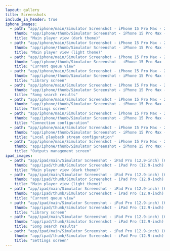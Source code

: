 ```yaml
---
layout: gallery
title: Screenshots
include_in_header: true
iphone_images:
  - path: "app/iphone/main/Simulator Screenshot - iPhone 15 Pro Max - 2024-04-29 at 14.26.42.jpg"
    thumb: "app/iphone/thumb/Simulator Screenshot - iPhone 15 Pro Max - 2024-04-29 at 14.26.42.jpg"
    title: "Main player view (dark theme)"
  - path: "app/iphone/main/Simulator Screenshot - iPhone 15 Pro Max - 2024-04-29 at 14.26.46.jpg"
    thumb: "app/iphone/thumb/Simulator Screenshot - iPhone 15 Pro Max - 2024-04-29 at 14.26.46.jpg"
    title: "Main player view (light theme)"
  - path: "app/iphone/main/Simulator Screenshot - iPhone 15 Pro Max - 2024-02-28 at 14.09.27.jpg"
    thumb: "app/iphone/thumb/Simulator Screenshot - iPhone 15 Pro Max - 2024-02-28 at 14.09.27.jpg"
    title: "Current queue view"
  - path: "app/iphone/main/Simulator Screenshot - iPhone 15 Pro Max - 2024-02-28 at 14.07.16.jpg"
    thumb: "app/iphone/thumb/Simulator Screenshot - iPhone 15 Pro Max - 2024-02-28 at 14.07.16.jpg"
    title: "Library screen"
  - path: "app/iphone/main/Simulator Screenshot - iPhone 15 Pro Max - 2024-02-28 at 14.13.38.jpg"
    thumb: "app/iphone/thumb/Simulator Screenshot - iPhone 15 Pro Max - 2024-02-28 at 14.13.38.jpg"
    title: "Song search results"
  - path: "app/iphone/main/Simulator Screenshot - iPhone 15 Pro Max - 2024-04-29 at 14.32.56.jpg"
    thumb: "app/iphone/thumb/Simulator Screenshot - iPhone 15 Pro Max - 2024-04-29 at 14.32.56.jpg"
    title: "Settings screen"
  - path: "app/iphone/main/Simulator Screenshot - iPhone 15 Pro Max - 2024-01-24 at 13.59.34.jpg"
    thumb: "app/iphone/thumb/Simulator Screenshot - iPhone 15 Pro Max - 2024-01-24 at 13.59.34.jpg"
    title: "Connection configuration"
  - path: "app/iphone/main/Simulator Screenshot - iPhone 15 Pro Max - 2024-01-24 at 13.42.22.jpg"
    thumb: "app/iphone/thumb/Simulator Screenshot - iPhone 15 Pro Max - 2024-01-24 at 13.42.22.jpg"
    title: "Local playback stream configuration"
  - path: "app/iphone/main/Simulator Screenshot - iPhone 15 Pro Max - 2024-01-24 at 13.46.16.jpg"
    thumb: "app/iphone/thumb/Simulator Screenshot - iPhone 15 Pro Max - 2024-01-24 at 13.46.16.jpg"
    title: "Outputs management screen"
ipad_images:
  - path: "app/ipad/main/Simulator Screenshot - iPad Pro (12.9-inch) (6th generation) - 2024-04-29 at 14.37.24.jpg"
    thumb: "app/ipad/thumb/Simulator Screenshot - iPad Pro (12.9-inch) (6th generation) - 2024-04-29 at 14.37.24.jpg"
    title: "Main player view (dark theme)"
  - path: "app/ipad/main/Simulator Screenshot - iPad Pro (12.9-inch) (6th generation) - 2024-04-29 at 14.37.22.jpg"
    thumb: "app/ipad/thumb/Simulator Screenshot - iPad Pro (12.9-inch) (6th generation) - 2024-04-29 at 14.37.22.jpg"
    title: "Main player view (light theme)"
  - path: "app/ipad/main/Simulator Screenshot - iPad Pro (12.9-inch) (6th generation) - 2024-02-28 at 21.19.39.jpg"
    thumb: "app/ipad/thumb/Simulator Screenshot - iPad Pro (12.9-inch) (6th generation) - 2024-02-28 at 21.19.39.jpg"
    title: "Current queue view"
  - path: "app/ipad/main/Simulator Screenshot - iPad Pro (12.9-inch) (6th generation) - 2024-02-28 at 21.17.23.jpg"
    thumb: "app/ipad/thumb/Simulator Screenshot - iPad Pro (12.9-inch) (6th generation) - 2024-02-28 at 21.17.23.jpg"
    title: "Library screen"
  - path: "app/ipad/main/Simulator Screenshot - iPad Pro (12.9-inch) (6th generation) - 2024-02-28 at 21.15.49.jpg"
    thumb: "app/ipad/thumb/Simulator Screenshot - iPad Pro (12.9-inch) (6th generation) - 2024-02-28 at 21.15.49.jpg"
    title: "Song search results"
  - path: "app/ipad/main/Simulator Screenshot - iPad Pro (12.9-inch) (6th generation) - 2024-04-29 at 14.35.40.jpg"
    thumb: "app/ipad/thumb/Simulator Screenshot - iPad Pro (12.9-inch) (6th generation) - 2024-04-29 at 14.35.40.jpg"
    title: "Settings screen"
---
```


